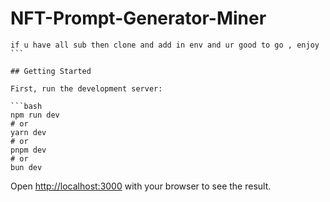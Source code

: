 # NFT-Prompt-Generator-Miner

``` The deployed site will not work properly as I don't have a Third Web Engine subscription, so I can't mine, and there's no Dale3.0
if u have all sub then clone and add in env and ur good to go , enjoy ``` 

## Getting Started

First, run the development server:

```bash
npm run dev
# or
yarn dev
# or
pnpm dev
# or
bun dev
```

Open [http://localhost:3000](http://localhost:3000) with your browser to see the result.
